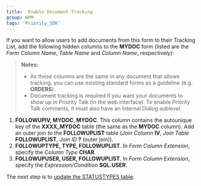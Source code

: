```yaml
---
title:  Enable Document Tracking
group: BPM
tags: 'Priority_SDK'
---
```



If you want to allow users to add documents from this form to their Tracking List, add the following hidden columns to the **MYDOC** form (listed are the *Form Column Name*, *Table Name* and *Column Name*, respectively):

> **Notes:**
> -  As these columns are the same in any document that allows tracking, you can use existing standard forms as a guideline (e.g. **ORDERS**).
> - Document tracking is required if you want your documents to show up in Priority Talk (in the web interface). To enable Priority Talk comments, it must also have an Internal Dialog sublevel.


1.  **FOLLOWUPIV, MYDOC, MYDOC**. This column contains the autounique key of the **XXXX_MYDOC** table (the same as the **MYDOC** column).
    Add an outer join to the **FOLLOWUPLIST** table (*Join Column* **IV**, *Join Table* **FOLLOWUPLIST**, *Join ID* **?** (outer join)).
2.  **FOLLOWUPTYPE, TYPE, FOLLOWUPLIST**. In *Form Column Extension*, specify the *Column Type* **CHAR**.
3.  **FOLLOWUPUSER, USER, FOLLOWUPLIST**. In *Form Column Extension*, specify the *Expression/Condition* **SQL.USER**.

The next step is to [update the STATUSTYPES
table](BPM-Statustypes ).
